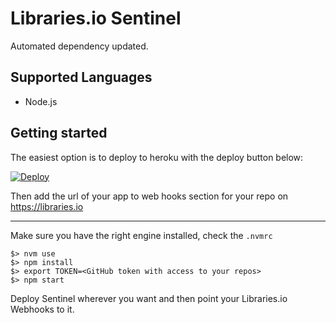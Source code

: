 # Libraries.io Sentinel

Automated dependency updated.

## Supported Languages

 - Node.js

## Getting started

The easiest option is to deploy to heroku with the deploy button below:

[![Deploy](https://www.herokucdn.com/deploy/button.svg)](https://heroku.com/deploy)

Then add the url of your app to web hooks section for your repo on https://libraries.io

<hr>

Make sure you have the right engine installed, check the `.nvmrc`

```
$> nvm use
$> npm install
$> export TOKEN=<GitHub token with access to your repos>
$> npm start
```

Deploy Sentinel wherever you want and then point your Libraries.io Webhooks to it.
